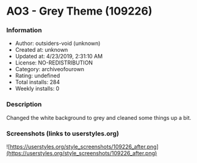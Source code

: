 # AO3 - Grey Theme (109226)

### Information
- Author: outsiders-void (unknown)
- Created at: unknown
- Updated at: 4/23/2019, 2:31:10 AM
- License: NO-REDISTRIBUTION
- Category: archiveofourown
- Rating: undefined
- Total installs: 284
- Weekly installs: 0


### Description
Changed the white background to grey and cleaned some things up a bit.


### Screenshots (links to userstyles.org)
![https://userstyles.org/style_screenshots/109226_after.png](https://userstyles.org/style_screenshots/109226_after.png)


